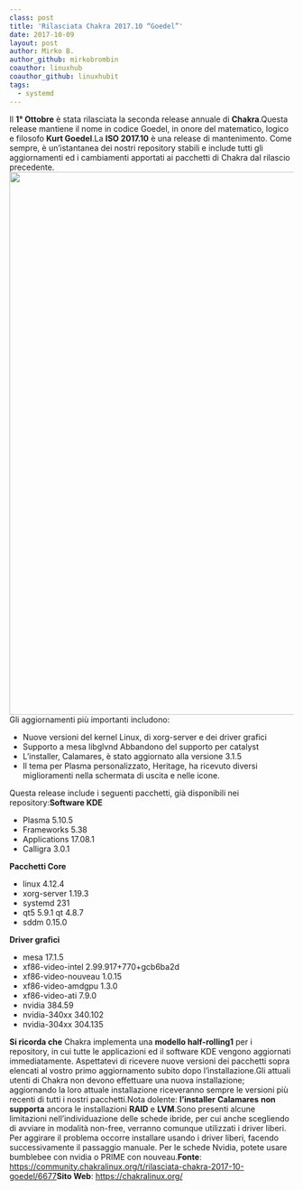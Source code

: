 ```yaml
---
class: post
title: 'Rilasciata Chakra 2017.10 “Goedel”'
date: 2017-10-09
layout: post
author: Mirko B.
author_github: mirkobrombin
coauthor: linuxhub
coauthor_github: linuxhubit
tags:
  - systemd
---
```

Il <strong>1° Ottobre</strong> è stata rilasciata la seconda release annuale di <strong>Chakra</strong>.Questa release mantiene il nome in codice Goedel, in onore del matematico, logico e filosofo <strong>Kurt Goedel</strong>.La <strong>ISO 2017.10</strong> è una release di mantenimento. Come sempre, è un’istantanea dei nostri repository stabili e include tutti gli aggiornamenti ed i cambiamenti apportati ai pacchetti di Chakra dal rilascio precedente.<img class="alignnone size-full wp-image-2185 size-full wp-image-176" src="https://linuxhub.it/wordpress/wp-content/uploads/2017/10/9dc2344b51dcea2a13970b07333e1b5288da48dd.jpg" alt="" width="1600" height="962" />Gli aggiornamenti più importanti includono:<ul>    <li>Nuove versioni del kernel Linux, di xorg-server e dei driver grafici</li>    <li>Supporto a mesa libglvnd Abbandono del supporto per catalyst</li>    <li>L’installer, Calamares, è stato aggiornato alla versione 3.1.5</li>    <li>Il tema per Plasma personalizzato, Heritage, ha ricevuto diversi miglioramenti nella schermata di uscita e nelle icone.</li></ul>Questa release include i seguenti pacchetti, già disponibili nei repository:<strong>Software KDE</strong><ul>    <li>Plasma 5.10.5</li>    <li>Frameworks 5.38</li>    <li>Applications 17.08.1</li>    <li>Calligra 3.0.1</li></ul><strong>Pacchetti Core</strong><ul>    <li>linux 4.12.4</li>    <li>xorg-server 1.19.3</li>    <li>systemd 231</li>    <li>qt5 5.9.1 qt 4.8.7</li>    <li>sddm 0.15.0</li></ul><strong>Driver grafici</strong><ul>    <li>mesa 17.1.5</li>    <li>xf86-video-intel 2.99.917+770+gcb6ba2d</li>    <li>xf86-video-nouveau 1.0.15</li>    <li>xf86-video-amdgpu 1.3.0</li>    <li>xf86-video-ati 7.9.0</li>    <li>nvidia 384.59</li>    <li>nvidia-340xx 340.102</li>    <li>nvidia-304xx 304.135</li></ul><strong>Si ricorda che</strong> Chakra implementa una <strong>modello half-rolling1</strong> per i repository, in cui tutte le applicazioni ed il software KDE vengono aggiornati immediatamente. Aspettatevi di ricevere nuove versioni dei pacchetti sopra elencati al vostro primo aggiornamento subito dopo l’installazione.Gli attuali utenti di Chakra non devono effettuare una nuova installazione; aggiornando la loro attuale installazione riceveranno sempre le versioni più recenti di tutti i nostri pacchetti.Nota dolente: <strong>l’installer</strong> <strong>Calamares</strong> <strong>non</strong> <strong>supporta</strong> ancora le installazioni <strong>RAID</strong> e <strong>LVM</strong>.Sono presenti alcune limitazioni nell’individuazione delle schede ibride, per cui anche scegliendo di avviare in modalità non-free, verranno comunque utilizzati i driver liberi. Per aggirare il problema occorre installare usando i driver liberi, facendo successivamente il passaggio manuale. Per le schede Nvidia, potete usare bumblebee con nvidia o PRIME con nouveau.<strong>Fonte</strong>: <a href="https://community.chakralinux.org/t/rilasciata-chakra-2017-10-goedel/6677">https://community.chakralinux.org/t/rilasciata-chakra-2017-10-goedel/6677</a><strong>Sito Web</strong>: <a href="https://chakralinux.org/">https://chakralinux.org/</a>